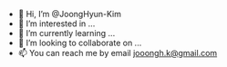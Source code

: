 - 👋 Hi, I’m @JoongHyun-Kim
- 👀 I’m interested in ...
- 🌱 I’m currently learning ...
- 💞️ I’m looking to collaborate on ...
- 📫 You can reach me by email jooongh.k@gmail.com

<!---
JoongHyun-Kim/JoongHyun-Kim is a ✨ special ✨ repository because its `README.md` (this file) appears on your GitHub profile.
You can click the Preview link to take a look at your changes.
--->

